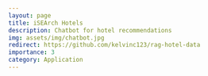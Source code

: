 ```yaml
---
layout: page
title: iSEArch Hotels
description: Chatbot for hotel recommendations
img: assets/img/chatbot.jpg
redirect: https://github.com/kelvinc123/rag-hotel-data
importance: 3
category: Application
---
```

